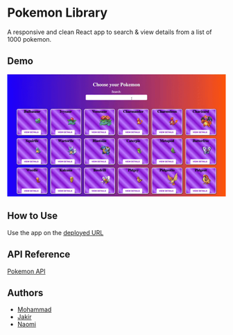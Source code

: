 # Pokemon Library

A responsive and clean React app to search & view details from a list of 1000 pokemon. 

## Demo

![pokemon-library-demo](/pokemon-library/assets/pokemon-library-demo.gif)

## How to Use

Use the app on the [deployed URL](https://mz0121coder.github.io/pokemon-library/)

## API Reference

[Pokemon API](https://pokeapi.co/)

## Authors

- [Mohammad](https://github.com/mz0121coder)
- [Jakir](https://github.com/Jakir9)
- [Naomi](https://github.com/naomiuwa)




